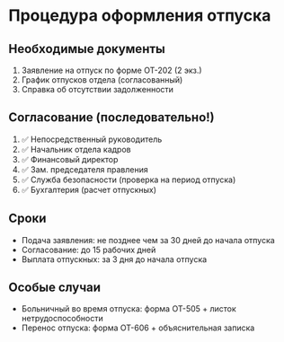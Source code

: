 # Процедура оформления отпуска

## Необходимые документы

1. Заявление на отпуск по форме ОТ-202 (2 экз.)
2. График отпусков отдела (согласованный)
3. Справка об отсутствии задолженности

## Согласование (последовательно!)

1. ✅ Непосредственный руководитель
2. ✅ Начальник отдела кадров
3. ✅ Финансовый директор
4. ✅ Зам. председателя правления
5. ✅ Служба безопасности (проверка на период отпуска)
6. ✅ Бухгалтерия (расчет отпускных)

## Сроки

- Подача заявления: не позднее чем за 30 дней до начала отпуска
- Согласование: до 15 рабочих дней
- Выплата отпускных: за 3 дня до начала отпуска

## Особые случаи

- Больничный во время отпуска: форма ОТ-505 + листок нетрудоспособности
- Перенос отпуска: форма ОТ-606 + объяснительная записка
